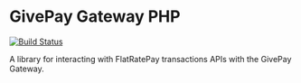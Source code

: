 # GivePay Gateway PHP

[![Build Status](https://api.travis-ci.org/GivePay/GivePayGateway-php.svg?branch=master)](https://travis-ci.org/GivePay/GivePayGateway-php)

A library for interacting with FlatRatePay transactions APIs with the GivePay Gateway.
